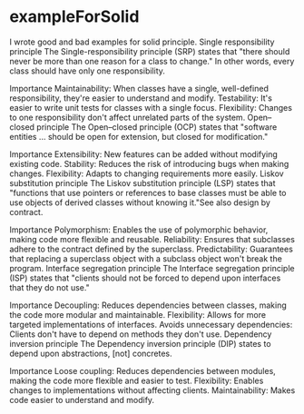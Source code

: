 # exampleForSolid
I wrote good and bad examples for solid principle. 
Single responsibility principle
The Single-responsibility principle (SRP) states that "there should never be more than one reason for a class to change." In other words, every class should have only one responsibility.

Importance
Maintainability: When classes have a single, well-defined responsibility, they're easier to understand and modify.
Testability: It's easier to write unit tests for classes with a single focus.
Flexibility: Changes to one responsibility don't affect unrelated parts of the system.
Open–closed principle
The Open–closed principle (OCP) states that "software entities ... should be open for extension, but closed for modification."

Importance
Extensibility: New features can be added without modifying existing code.
Stability: Reduces the risk of introducing bugs when making changes.
Flexibility: Adapts to changing requirements more easily.
Liskov substitution principle
The Liskov substitution principle (LSP) states that "functions that use pointers or references to base classes must be able to use objects of derived classes without knowing it."See also design by contract.

Importance
Polymorphism: Enables the use of polymorphic behavior, making code more flexible and reusable.
Reliability: Ensures that subclasses adhere to the contract defined by the superclass.
Predictability: Guarantees that replacing a superclass object with a subclass object won't break the program.
Interface segregation principle
The Interface segregation principle (ISP) states that "clients should not be forced to depend upon interfaces that they do not use."

Importance
Decoupling: Reduces dependencies between classes, making the code more modular and maintainable.
Flexibility: Allows for more targeted implementations of interfaces.
Avoids unnecessary dependencies: Clients don't have to depend on methods they don't use.
Dependency inversion principle
The Dependency inversion principle (DIP) states to depend upon abstractions, [not] concretes.

Importance
Loose coupling: Reduces dependencies between modules, making the code more flexible and easier to test.
Flexibility: Enables changes to implementations without affecting clients.
Maintainability: Makes code easier to understand and modify.
